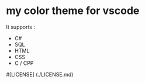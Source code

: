 # my color theme for vscode

It supports :

-   C#
-   SQL
-   HTML
-   CSS
-   C / CPP

#[LICENSE] (./LICENSE.md)
